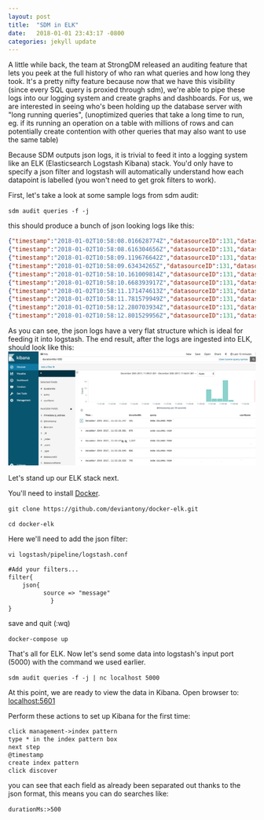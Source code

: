 ```yaml
---
layout: post
title:  "SDM in ELK"
date:   2018-01-01 23:43:17 -0800
categories: jekyll update
---
```


A little while back, the team at StrongDM released an auditing feature that lets you peek at the full history of who ran what queries and how long they took. It's a pretty nifty feature because now that we have this visibility (since every SQL query is proxied through sdm), we're able to pipe these logs into our logging system and create graphs and dashboards. For us, we are interested in seeing who's been holding up the database server with "long running queries", (unoptimized queries that take a long time to run, eg. if its running an operation on a table with millions of rows and can potentially create contention with other queries that may also want to use the same table)

Because SDM outputs json logs, it is trivial to feed it into a logging system like an ELK (Elasticsearch Logstash Kibana) stack. You'd only have to specify a json filter and logstash will automatically understand how each datapoint is labelled (you won't need to get grok filters to work).

First, let's take a look at some sample logs from sdm audit:

```sdm audit queries -f -j```

this should produce a bunch of json looking logs like this:

```json
{"timestamp":"2018-01-02T10:58:08.016628774Z","datasourceID":131,"datasourceName":"test (testuser@dbserver.local)","userID":1212,"userName":"Dummy User","durationMs":332,"query":"SHOW COLUMNS FROM `mytable`.`somecolumn_special_project_orders`"}
{"timestamp":"2018-01-02T10:58:08.616304656Z","datasourceID":131,"datasourceName":"test (testuser@dbserver.local)","userID":1212,"userName":"Dummy User","durationMs":335,"query":"SHOW TRIGGERS FROM `mytable` WHERE `Table` = 'somecolumn_special_project_orders'"}
{"timestamp":"2018-01-02T10:58:09.119676642Z","datasourceID":131,"datasourceName":"test (testuser@dbserver.local)","userID":1212,"userName":"Dummy User","durationMs":322,"query":"SHOW COLUMNS FROM `mytable`.`somecolumn_special_project_skus`"}
{"timestamp":"2018-01-02T10:58:09.63434265Z","datasourceID":131,"datasourceName":"test (testuser@dbserver.local)","userID":1212,"userName":"Dummy User","durationMs":333,"query":"SHOW TRIGGERS FROM `mytable` WHERE `Table` = 'somecolumn_special_project_skus'"}
{"timestamp":"2018-01-02T10:58:10.161009814Z","datasourceID":131,"datasourceName":"test (testuser@dbserver.local)","userID":1212,"userName":"Dummy User","durationMs":335,"query":"SHOW COLUMNS FROM `mytable`.`somecolumn_special_project_templates`"}
{"timestamp":"2018-01-02T10:58:10.668393917Z","datasourceID":131,"datasourceName":"test (testuser@dbserver.local)","userID":1212,"userName":"Dummy User","durationMs":340,"query":"SHOW TRIGGERS FROM `mytable` WHERE `Table` = 'somecolumn_special_project_templates'"}
{"timestamp":"2018-01-02T10:58:11.171474613Z","datasourceID":131,"datasourceName":"test (testuser@dbserver.local)","userID":1212,"userName":"Dummy User","durationMs":325,"query":"SHOW COLUMNS FROM `mytable`.`somecolumn_special_projects`"}
{"timestamp":"2018-01-02T10:58:11.781579949Z","datasourceID":131,"datasourceName":"test (testuser@dbserver.local)","userID":1212,"userName":"Dummy User","durationMs":331,"query":"SHOW TRIGGERS FROM `mytable` WHERE `Table` = 'somecolumn_special_projects'"}
{"timestamp":"2018-01-02T10:58:12.280703934Z","datasourceID":131,"datasourceName":"test (testuser@dbserver.local)","userID":1212,"userName":"Dummy User","durationMs":323,"query":"SHOW COLUMNS FROM `mytable`.`somecolumn_spreadsheet_images`"}
{"timestamp":"2018-01-02T10:58:12.801529956Z","datasourceID":131,"datasourceName":"test (testuser@dbserver.local)","userID":1212,"userName":"Dummy User","durationMs":345,"query":"SHOW TRIGGERS FROM `mytable` WHERE `Table` = 'somecolumn_spreadsheet_images'"}
```

As you can see, the json logs have a very flat structure which is ideal for feeding it into logstash. The end result, after the logs are ingested into ELK, should look like this:
![sdmelk.png](https://github.com/borgified/borgified.github.io/raw/master/_posts/2018-01-01-sdm-in-elk-01.png)

Let's stand up our ELK stack next.

You'll need to install [Docker](https://www.docker.com/get-docker).

`git clone https://github.com/deviantony/docker-elk.git`

`cd docker-elk`

Here we'll need to add the json filter:

`vi logstash/pipeline/logstash.conf`

```
#Add your filters...
filter{
    json{
          source => "message"
            }
}
```

save and quit (:wq)

`docker-compose up`

That's all for ELK. Now let's send some data into logstash's input port (5000) with the command we used earlier.

`sdm audit queries -f -j | nc localhost 5000`

At this point, we are ready to view the data in Kibana. Open browser to: [localhost:5601](http://localhost:5601)

Perform these actions to set up Kibana for the first time: 
```
click management->index pattern
type * in the index pattern box
next step
@timestamp
create index pattern
click discover
```

you can see that each field as already been separated out thanks to the json format, this means you can do searches like:

`durationMs:>500`


